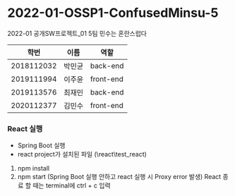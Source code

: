 # 2022-01-OSSP1-ConfusedMinsu-5

2022-01 공개SW프로젝트\_01 5팀 민수는 혼란스럽다

| 학번       | 이름   |  역할     |
| ---------- | ------ |---------- |
| 2018112032 | 박민균 | back-end  |
| 2019111994 | 이주윤 | front-end |
| 2019113576 | 최재민 | back-end  |
| 2020112377 | 김민수 | front-end |


### React 실행
- Spring Boot 실행
- react project가 설치된 파일 (\react\test_react)
1. npm install
2. npm start 
(Spring Boot 실행 안하고 react 실행 시 Proxy error 발생)
React 종료 할 때는 terminal에 ctrl + c 입력
